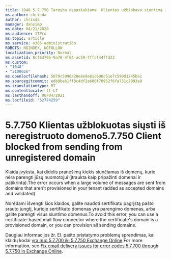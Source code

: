 ```yaml
---
title: 1048 5.7.750 Tarnyba nepasiekiama. Klientas užblokavo siuntimą iš neregistruotų domenų
ms.author: chrisda
author: chrisda
manager: dansimp
ms.date: 04/21/2020
ms.audience: ITPro
ms.topic: article
ms.service: o365-administration
ROBOTS: NOINDEX, NOFOLLOW
localization_priority: Normal
ms.assetid: 8cf6d70b-9a78-4f04-ac59-7ffcf44ffd22
ms.custom:
- "1048"
- "3100026"
ms.openlocfilehash: 5879c5996a28e8e9e61c696c51e7c590d1245ba1
ms.sourcegitcommit: edb9be61ff8c4df2a600f70952f6fa731c2093a9
ms.translationtype: MT
ms.contentlocale: lt-LT
ms.lasthandoff: 06/04/2021
ms.locfileid: "52774259"
---
```

# <a name="57750-client-blocked-from-sending-from-unregistered-domain"></a><span data-ttu-id="82767-103">5.7.750 Klientas užblokuotas siųsti iš neregistruoto domeno</span><span class="sxs-lookup"><span data-stu-id="82767-103">5.7.750 Client blocked from sending from unregistered domain</span></span>

<span data-ttu-id="82767-104">Klaida įvyksta, kai didelis pranešimų kiekis siunčiamas iš domenų, kurie nėra parengti jūsų nuomotojui (įtraukta kaip pripažinti domenai ir patikrinta).</span><span class="sxs-lookup"><span data-stu-id="82767-104">The error occurs when a large volume of messages are sent from domains that aren't provisioned in your tenant (added as accepted domains and validated).</span></span>

<span data-ttu-id="82767-105">Norėdami išvengti šios klaidos, galite naudoti sertifikatu pagrįstą pašto srauto jungtį, kurioje sertifikato domenas yra parengimo domenas, arba galite parengti visus siuntimo domenus.</span><span class="sxs-lookup"><span data-stu-id="82767-105">To avoid this error, you can use a certificate-based mail flow connector where the certificate's domain is a provisioned domain, or you can provision all sending domains.</span></span>

<span data-ttu-id="82767-106">Daugiau informacijos žr. El. pašto pristatymo problemų sprendimas, kai klaidų kodai [yra nuo 5.7.700 iki 5.7.750 Exchange Online](https://go.microsoft.com/fwlink/?linkid=2164955).</span><span class="sxs-lookup"><span data-stu-id="82767-106">For more information, see [Fix email delivery issues for error codes 5.7.700 through 5.7.750 in Exchange Online](https://go.microsoft.com/fwlink/?linkid=2164955).</span></span>